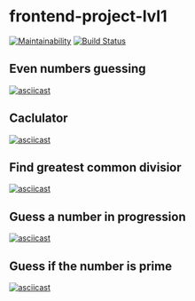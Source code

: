 # frontend-project-lvl1

[![Maintainability](https://api.codeclimate.com/v1/badges/47c1f32356259b2a0a53/maintainability)](https://codeclimate.com/github/hipanda/frontend-project-lvl1/maintainability)
[![Build Status](https://travis-ci.com/hipanda/frontend-project-lvl1.svg?branch=master)](https://travis-ci.com/hipanda/frontend-project-lvl1)

## Even numbers guessing
[![asciicast](https://asciinema.org/a/0XcGvH46BuHkeBHXHOy9XvJ94.png)](https://asciinema.org/a/0XcGvH46BuHkeBHXHOy9XvJ94)

## Caclulator
[![asciicast](https://asciinema.org/a/1cCtGTK9IwC3luhqQlA6JWaZs.png)](https://asciinema.org/a/1cCtGTK9IwC3luhqQlA6JWaZs)

## Find greatest common divisior
[![asciicast](https://asciinema.org/a/3UIEjvCI9R69cVe8IGuSU6VZb.png)](https://asciinema.org/a/3UIEjvCI9R69cVe8IGuSU6VZb)

## Guess a number in progression
[![asciicast](https://asciinema.org/a/S1HBCOwcvIwqdmdH0tN1epgS2.png)](https://asciinema.org/a/S1HBCOwcvIwqdmdH0tN1epgS2)

## Guess if the number is prime
[![asciicast](https://asciinema.org/a/dc1PYJusJc9yO6Umljh1b9bdS.png)](https://asciinema.org/a/dc1PYJusJc9yO6Umljh1b9bdS)
